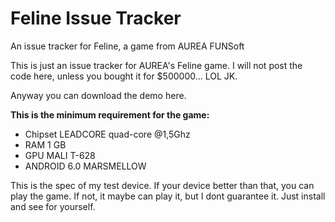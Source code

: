 # Feline Issue Tracker
An issue tracker for Feline, a game from AUREA FUNSoft

This is just an issue tracker for AUREA's Feline game. I will not post the code here, unless you bought it for $500000... LOL JK.

Anyway you can download the demo here.

**This is the minimum requirement for the game:**
* Chipset LEADCORE quad-core @1,5Ghz
* RAM 1 GB
* GPU MALI T-628
* ANDROID 6.0 MARSMELLOW

This is the spec of my test device.
If your device better than that, you can play the game.
If not, it maybe can play it, but I dont guarantee it. Just install and see for yourself.
